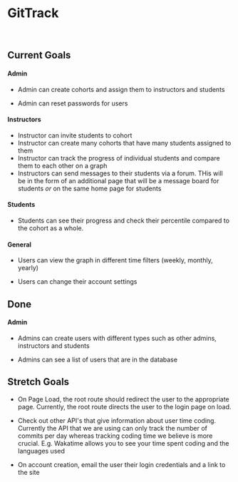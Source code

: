 # GitTrack
<br>

## Current Goals

#### Admin
- Admin can create cohorts and assign them to instructors and students

- Admin can reset passwords for users

#### Instructors
- Instructor can invite students to cohort
- Instructor can create many cohorts that have many students assigned to them
- Instructor can track the progress of individual students and compare them to each other on a graph
- Instructors can send messages to their students via a forum. THis will be in the form of an additional page that will be a message board for students *or* on the same home page for students

#### Students
- Students can see their progress and check their percentile compared to the cohort as a whole.

#### General
- Users can view the graph in different time filters (weekly, monthly, yearly)

- Users can change their account settings


## Done

#### Admin
- Admins can create users with different types such as other admins, instructors and students

- Admins can see a list of users that are in the database



## Stretch Goals

- On Page Load, the root route should redirect the user to the appropriate page. Currently, the root route directs the user to the login page on load.

- Check out other API's that give information about user time coding. Currently the API that we are using can only track the number of commits per day whereas tracking coding time we believe is more crucial. E.g. Wakatime allows you to see your time spent coding and the languages used

- On account creation, email the user their login credentials and a link to the site